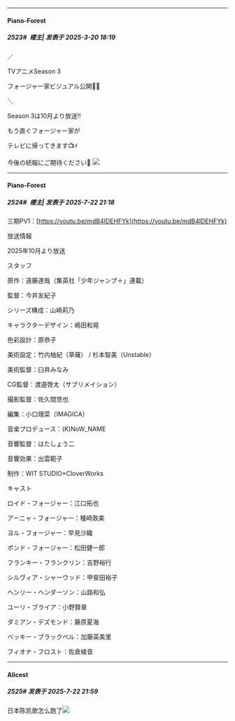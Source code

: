 ﻿
*****

####  Piano-Forest  
##### 2523#         楼主| 发表于 2025-3-20 18:19

／

TVアニメSeason 3

フォージャー家ビジュアル公開🎊✨

＼

Season 3は10月より放送‼️

もう直ぐフォージャー家が

テレビに帰ってきます📺⚡️

今後の続報にご期待ください🙏
<img src="https://p.sda1.dev/22/acacb63b1498297ee3c15a1c999a47d0/20250320_181652.jpg" referrerpolicy="no-referrer">

*****

####  Piano-Forest  
##### 2524#         楼主| 发表于 2025-7-22 21:18

三期PV1：[https://youtu.be/mdB4IDEHFYk](https://youtu.be/mdB4IDEHFYk)

放送情報

2025年10月より放送

スタッフ

原作：遠藤達哉（集英社「少年ジャンプ＋」連載）

監督：今井友紀子

シリーズ構成：山崎莉乃　

キャラクターデザイン：嶋田和晃

色彩設計：原恭子

美術設定：竹内柚紀（草薙） / 杉本智美（Unstable）

美術監督：臼井みなみ

CG監督：渡邉啓太（サブリメイション）

撮影監督：佐久間悠也

編集：小口理菜（IMAGICA）

音楽プロデュース：(K)NoW_NAME

音響監督：はたしょう二

音響効果：出雲範子

制作：WIT STUDIO×CloverWorks

キャスト

ロイド・フォージャー：江口拓也

アーニャ・フォージャー：種崎敦美

ヨル・フォージャー：早見沙織

ボンド・フォージャー：松田健一郎

フランキー・フランクリン：吉野裕行

シルヴィア・シャーウッド：甲斐田裕子

ヘンリー・ヘンダーソン：山路和弘

ユーリ・ブライア：小野賢章

ダミアン・デズモンド：藤原夏海

ベッキー・ブラックベル：加藤英美里

フィオナ・フロスト：佐倉綾音


*****

####  Alicest  
##### 2525#       发表于 2025-7-22 21:59

日本陈凯歌怎么跑了<img src="https://static.stage1st.com/image/smiley/face2017/067.png" referrerpolicy="no-referrer">

